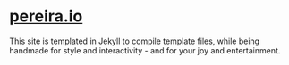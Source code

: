 [pereira.io][jp]
======
This site is templated in Jekyll to compile template files, while being handmade for style and interactivity - and for your joy and entertainment.


[jp]: http://pereira.io/
